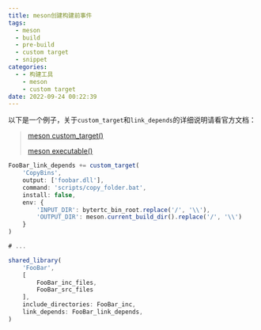 ```yaml
---
title: meson创建构建前事件
tags:
  - meson
  - build
  - pre-build
  - custom target
  - snippet
categories:
  - - 构建工具
    - meson
    - custom target
date: 2022-09-24 00:22:39
---
```



以下是一个例子，关于`custom_target`和`link_depends`的详细说明请看官方文档：

> [meson custom_target()](https://mesonbuild.com/Reference-manual_functions.html#custom_target)
>
> [meson executable()](https://mesonbuild.com/Reference-manual_functions.html#executable)

```javascript
FooBar_link_depends += custom_target(
    'CopyBins',
    output: ['foobar.dll'],
    command: 'scripts/copy_folder.bat',
    install: false,
    env: {
        'INPUT_DIR': bytertc_bin_root.replace('/', '\\'),
        'OUTPUT_DIR': meson.current_build_dir().replace('/', '\\')
    }
)

# ...

shared_library(
    'FooBar',
    [
        FooBar_inc_files,
        FooBar_src_files
    ],
    include_directories: FooBar_inc,
    link_depends: FooBar_link_depends,
)
```

